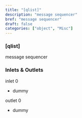 ```yaml
---
title: "[qlist]"
description: "message sequencer"
bref: "message sequencer"
draft: false
categories: ["object", "Misc"]
---
```


### [qlist]

message sequencer

### Inlets & Outlets

inlet 0

 - dummy

outlet 0

 - dummy
 
